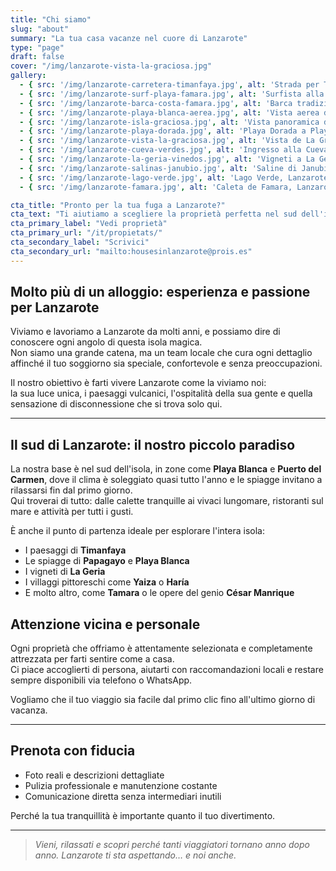 ```yaml
---
title: "Chi siamo"
slug: "about"
summary: "La tua casa vacanze nel cuore di Lanzarote"
type: "page"
draft: false
cover: "/img/lanzarote-vista-la-graciosa.jpg"
gallery:
  - { src: '/img/lanzarote-carretera-timanfaya.jpg', alt: 'Strada per Timanfaya, Lanzarote' }
  - { src: '/img/lanzarote-surf-playa-famara.jpg', alt: 'Surfista alla spiaggia di Famara, Lanzarote' }
  - { src: '/img/lanzarote-barca-costa-famara.jpg', alt: 'Barca tradizionale sulla costa nord di Lanzarote' }
  - { src: '/img/lanzarote-playa-blanca-aerea.jpg', alt: 'Vista aerea di Playa Blanca, Lanzarote' }
  - { src: '/img/lanzarote-isla-graciosa.jpg', alt: 'Vista panoramica de La Graciosa da Lanzarote' }
  - { src: '/img/lanzarote-playa-dorada.jpg', alt: 'Playa Dorada a Playa Blanca, Lanzarote' }
  - { src: '/img/lanzarote-vista-la-graciosa.jpg', alt: 'Vista de La Graciosa dal Mirador del Río' }
  - { src: '/img/lanzarote-cueva-verdes.jpg', alt: 'Ingresso alla Cueva de los Verdes, Lanzarote' }
  - { src: '/img/lanzarote-la-geria-vinedos.jpg', alt: 'Vigneti a La Geria, Lanzarote' }
  - { src: '/img/lanzarote-salinas-janubio.jpg', alt: 'Saline di Janubio, Lanzarote' }
  - { src: '/img/lanzarote-lago-verde.jpg', alt: 'Lago Verde, Lanzarote' }
  - { src: '/img/lanzarote-famara.jpg', alt: 'Caleta de Famara, Lanzarote' }

cta_title: "Pronto per la tua fuga a Lanzarote?"
cta_text: "Ti aiutiamo a scegliere la proprietà perfetta nel sud dell'isola: Playa Blanca e Puerto del Carmen."
cta_primary_label: "Vedi proprietà"
cta_primary_url: "/it/propietats/"
cta_secondary_label: "Scrivici"
cta_secondary_url: "mailto:housesinlanzarote@prois.es"
---
```


## Molto più di un alloggio: esperienza e passione per Lanzarote

Viviamo e lavoriamo a Lanzarote da molti anni, e possiamo dire di conoscere ogni angolo di questa isola magica.  
Non siamo una grande catena, ma un team locale che cura ogni dettaglio affinché il tuo soggiorno sia speciale, confortevole e senza preoccupazioni.

Il nostro obiettivo è farti vivere Lanzarote come la viviamo noi:  
la sua luce unica, i paesaggi vulcanici, l'ospitalità della sua gente e quella sensazione di disconnessione che si trova solo qui.

---

## Il sud di Lanzarote: il nostro piccolo paradiso

La nostra base è nel sud dell'isola, in zone come **Playa Blanca** e **Puerto del Carmen**, dove il clima è soleggiato quasi tutto l'anno e le spiagge invitano a rilassarsi fin dal primo giorno.  
Qui troverai di tutto: dalle calette tranquille ai vivaci lungomare, ristoranti sul mare e attività per tutti i gusti.

È anche il punto di partenza ideale per esplorare l'intera isola:  
- I paesaggi di **Timanfaya**  
- Le spiagge di **Papagayo** e **Playa Blanca**  
- I vigneti di **La Geria**  
- I villaggi pittoreschi come **Yaiza** o **Haría**  
- E molto altro, come **Tamara** o le opere del genio **César Manrique**
<!--col-break-->

## Attenzione vicina e personale

Ogni proprietà che offriamo è attentamente selezionata e completamente attrezzata per farti sentire come a casa.  
Ci piace accoglierti di persona, aiutarti con raccomandazioni locali e restare sempre disponibili via telefono o WhatsApp.

Vogliamo che il tuo viaggio sia facile dal primo clic fino all'ultimo giorno di vacanza.

---

## Prenota con fiducia

- Foto reali e descrizioni dettagliate  
- Pulizia professionale e manutenzione costante  
- Comunicazione diretta senza intermediari inutili  

Perché la tua tranquillità è importante quanto il tuo divertimento.

---

> *Vieni, rilassati e scopri perché tanti viaggiatori tornano anno dopo anno. Lanzarote ti sta aspettando… e noi anche.*